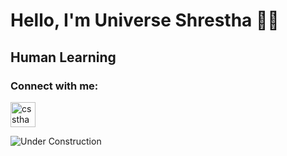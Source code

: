 # Hello, I'm Universe Shrestha 🧑‍💻

## Human Learning

### Connect with me:

<p align="left">
  <a href="https://twitter.com/cssthauni" target="_blank">
    <img align="center" src="https://upload.wikimedia.org/wikipedia/commons/b/b7/X_logo.jpg" alt="cssthauni" height="40" width="40" />
  </a>
</p>

<p align="left">
  <img src="https://img.shields.io/badge/Under%20Construction-red?style=for-the-badge" alt="Under Construction"/>
</p>





